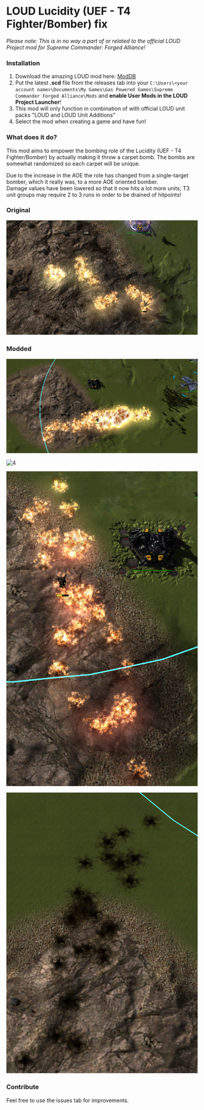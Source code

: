 # LOUD Lucidity (UEF - T4 Fighter/Bomber) fix 

_Please note: This is in no way a part of or related to the official LOUD Project mod for Supreme Commander: Forged Alliance!_

### Installation

1. Download the amazing LOUD mod here: [ModDB](https://www.moddb.com/mods/loud-ai-supreme-commander-forged-alliance)
2. Put the latest **.scd** file from the releases tab into your `C:\Users\<your account name>\Documents\My Games\Gas Powered Games\Supreme Commander Forged Alliance\Mods` and **enable User Mods in the LOUD Project Launcher**!
3. This mod will only function in combination of with official LOUD unit packs "LOUD and LOUD Unit Additions"
4. Select the mod when creating a game and have fun!

### What does it do?

This mod aims to empower the bombing role of the Lucidity (UEF - T4 Fighter/Bomber) by actually making it throw a carpet bomb.
The bombs are somewhat randomized so each carpet will be unique.

Due to the increase in the AOE the role has changed from a single-target bomber, which it really was, to a more AOE oriented bomber.  
Damage values have been lowered so that it now hits a lot more units; T3 unit groups may require 2 to 3 runs in order to be drained of hitpoints!

### Original

![0](0.png?raw=true)

### Modded


![2](2.png?raw=true)

![4](4.png?raw=true)

![3](3.png?raw=true)

![1](1.png?raw=true)

### Contribute

Feel free to use the issues tab for improvements.
